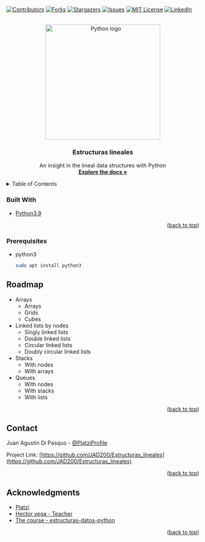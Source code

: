 <div id="top">
  
  [![Contributors][contributors-shield]][contributors-url]
  [![Forks][forks-shield]][forks-url]
  [![Stargazers][stars-shield]][stars-url]
  [![Issues][issues-shield]][issues-url]
  [![MIT License][license-shield]][license-url] 
  [![LinkedIn][linkedin-shield]][linkedin-url]
 
</div>

<!-- PROJECT LOGO -->
<br />
<div align="center">
  <a href="https://github.com/JAD200/Estructuras_lineales" target="blank" referrerpolicy="no-referrer">
    <img src="https://i.imgur.com/fDkhooA.png" alt="Python logo" width="300" >
  </a>

<h3 align="center">Estructuras lineales</h3>

  <p align="center">
    An insight in the lineal data structures with Python
    <br />
    <a href="https://github.com/JAD200/Estructuras_lineales" target="blank" referrerpolicy="no-referrer"><strong>Explore the docs »</strong></a>
</div>



<!-- TABLE OF CONTENTS -->
<details>
  <summary>Table of Contents</summary>
  <ol>
    <li><a href="#built-with">Built With</a></li>
    <li><a href="#prerequisites">Prerequisites</a></li>
    <li><a href="#roadmap">Roadmap</a></li>
    <li><a href="#contact">Contact</a></li>
    <li><a href="#acknowledgments">Acknowledgments</a></li>
  </ol>
</details>


### Built With

* [Python3.9](https://www.python.org/downloads/release/python-3913/)

<p align="right">(<a href="#top">back to top</a>)</p>



### Prerequisites

* python3
  ```sh
  sudo apt install python3
  ```

<!-- ROADMAP -->
## Roadmap

- Arrays
	- Arrays
	- Grids
	- Cubes
- Linked lists by nodes
	- Singly linked lists
	- Double linked lists
	- Circular linked lists
	- Doubly circular linked lists
- Stacks
	- With nodes
	- With arrays
- Queues
	- With nodes
	- With stacks
	- With lists

<p align="right">(<a href="#top">back to top</a>)</p>


<!-- CONTACT -->
## Contact

Juan Agustin Di Pasquo - [@PlatziProfile](https://platzi.com/p/Juan_Di_Pasquo/)

Project Link: [https://github.com/JAD200/Estructuras_lineales](https://github.com/JAD200/Estructuras_lineales)

<p align="right">(<a href="#top">back to top</a>)</p>



<!-- ACKNOWLEDGMENTS -->
## Acknowledgments

* [Platzi](https://platzi.com/)
* [Hector vega - Teacher](https://mobile.twitter.com/TerranigmArk)
* [The course - estructuras-datos-python](https://platzi.com/cursos/estructuras-datos-python/)

<p align="right">(<a href="#top">back to top</a>)</p>



<!-- MARKDOWN LINKS & IMAGES -->
<!-- https://www.markdownguide.org/basic-syntax/#reference-style-links -->
[contributors-shield]: https://img.shields.io/github/contributors/JAD200/Estructuras_lineales.svg?style=flat-square
[contributors-url]: https://github.com/JAD200/Estructuras_lineales/graphs/contributors
[forks-shield]: https://img.shields.io/github/forks/JAD200/Estructuras_lineales.svg?style=flat-square
[forks-url]: https://github.com/JAD200/Estructuras_lineales/network/members
[stars-shield]: https://img.shields.io/github/stars/JAD200/Estructuras_lineales.svg?style=flat-square
[stars-url]: https://github.com/JAD200/Estructuras_lineales/stargazers
[issues-shield]: https://img.shields.io/github/issues/JAD200/Estructuras_lineales.svg?style=flat-square
[issues-url]: https://github.com/JAD200/Estructuras_lineales/issues
[license-shield]: https://img.shields.io/github/license/JAD200/Estructuras_lineales.svg?style=flat-square
[license-url]: https://github.com/JAD200/Estructuras_lineales/blob/master/LICENSE.txt
<!-- LinkedIn -->
[linkedin-shield]: https://img.shields.io/badge/-LinkedIn-black.svg?style=for-the-badge&logo=linkedin&colorB=blue
[linkedin-url]: https://linkedin.com/in/juan-agustin-di-pasquo-jad
